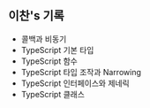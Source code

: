 <h2>이찬's 기록</h2>

- 콜백과 비동기    
- TypeScript 기본 타입    
- TypeScript 함수    
- TypeScript 타입 조작과 Narrowing   
- TypeScript 인터페이스와 제네릭    
- TypeScript 클래스   

